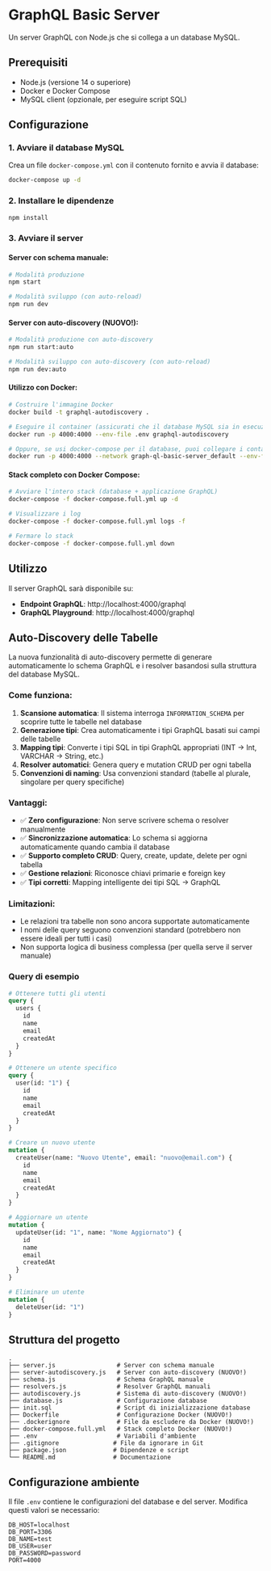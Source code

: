 # GraphQL Basic Server

Un server GraphQL con Node.js che si collega a un database MySQL.

## Prerequisiti

- Node.js (versione 14 o superiore)
- Docker e Docker Compose
- MySQL client (opzionale, per eseguire script SQL)

## Configurazione

### 1. Avviare il database MySQL

Crea un file `docker-compose.yml` con il contenuto fornito e avvia il database:

```bash
docker-compose up -d
```

### 2. Installare le dipendenze

```bash
npm install
```

### 3. Avviare il server

#### Server con schema manuale:
```bash
# Modalità produzione
npm start

# Modalità sviluppo (con auto-reload)
npm run dev
```

#### Server con auto-discovery (NUOVO!):
```bash
# Modalità produzione con auto-discovery
npm run start:auto

# Modalità sviluppo con auto-discovery (con auto-reload)
npm run dev:auto
```

#### Utilizzo con Docker:
```bash
# Costruire l'immagine Docker
docker build -t graphql-autodiscovery .

# Eseguire il container (assicurati che il database MySQL sia in esecuzione)
docker run -p 4000:4000 --env-file .env graphql-autodiscovery

# Oppure, se usi docker-compose per il database, puoi collegare i container:
docker run -p 4000:4000 --network graph-ql-basic-server_default --env-file .env graphql-autodiscovery
```

#### Stack completo con Docker Compose:
```bash
# Avviare l'intero stack (database + applicazione GraphQL)
docker-compose -f docker-compose.full.yml up -d

# Visualizzare i log
docker-compose -f docker-compose.full.yml logs -f

# Fermare lo stack
docker-compose -f docker-compose.full.yml down
```

## Utilizzo

Il server GraphQL sarà disponibile su:
- **Endpoint GraphQL**: http://localhost:4000/graphql
- **GraphQL Playground**: http://localhost:4000/graphql

## Auto-Discovery delle Tabelle

La nuova funzionalità di auto-discovery permette di generare automaticamente lo schema GraphQL e i resolver basandosi sulla struttura del database MySQL.

### Come funziona:
1. **Scansione automatica**: Il sistema interroga `INFORMATION_SCHEMA` per scoprire tutte le tabelle nel database
2. **Generazione tipi**: Crea automaticamente i tipi GraphQL basati sui campi delle tabelle
3. **Mapping tipi**: Converte i tipi SQL in tipi GraphQL appropriati (INT → Int, VARCHAR → String, etc.)
4. **Resolver automatici**: Genera query e mutation CRUD per ogni tabella
5. **Convenzioni di naming**: Usa convenzioni standard (tabelle al plurale, singolare per query specifiche)

### Vantaggi:
- ✅ **Zero configurazione**: Non serve scrivere schema o resolver manualmente
- ✅ **Sincronizzazione automatica**: Lo schema si aggiorna automaticamente quando cambia il database
- ✅ **Supporto completo CRUD**: Query, create, update, delete per ogni tabella
- ✅ **Gestione relazioni**: Riconosce chiavi primarie e foreign key
- ✅ **Tipi corretti**: Mapping intelligente dei tipi SQL → GraphQL

### Limitazioni:
- Le relazioni tra tabelle non sono ancora supportate automaticamente
- I nomi delle query seguono convenzioni standard (potrebbero non essere ideali per tutti i casi)
- Non supporta logica di business complessa (per quella serve il server manuale)

### Query di esempio

```graphql
# Ottenere tutti gli utenti
query {
  users {
    id
    name
    email
    createdAt
  }
}

# Ottenere un utente specifico
query {
  user(id: "1") {
    id
    name
    email
    createdAt
  }
}

# Creare un nuovo utente
mutation {
  createUser(name: "Nuovo Utente", email: "nuovo@email.com") {
    id
    name
    email
    createdAt
  }
}

# Aggiornare un utente
mutation {
  updateUser(id: "1", name: "Nome Aggiornato") {
    id
    name
    email
    createdAt
  }
}

# Eliminare un utente
mutation {
  deleteUser(id: "1")
}
```

## Struttura del progetto

```
.
├── server.js                 # Server con schema manuale
├── server-autodiscovery.js   # Server con auto-discovery (NUOVO!)
├── schema.js                 # Schema GraphQL manuale
├── resolvers.js              # Resolver GraphQL manuali
├── autodiscovery.js          # Sistema di auto-discovery (NUOVO!)
├── database.js               # Configurazione database
├── init.sql                  # Script di inizializzazione database
├── Dockerfile                # Configurazione Docker (NUOVO!)
├── .dockerignore             # File da escludere da Docker (NUOVO!)
├── docker-compose.full.yml   # Stack completo Docker (NUOVO!)
├── .env                      # Variabili d'ambiente
├── .gitignore               # File da ignorare in Git
├── package.json             # Dipendenze e script
└── README.md                # Documentazione
```

## Configurazione ambiente

Il file `.env` contiene le configurazioni del database e del server. Modifica questi valori se necessario:

```
DB_HOST=localhost
DB_PORT=3306
DB_NAME=test
DB_USER=user
DB_PASSWORD=password
PORT=4000
```